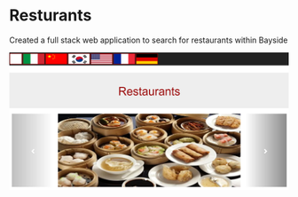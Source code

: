# Resturants
Created a full stack web application to search for restaurants within Bayside

<img src = Untitled.png>


